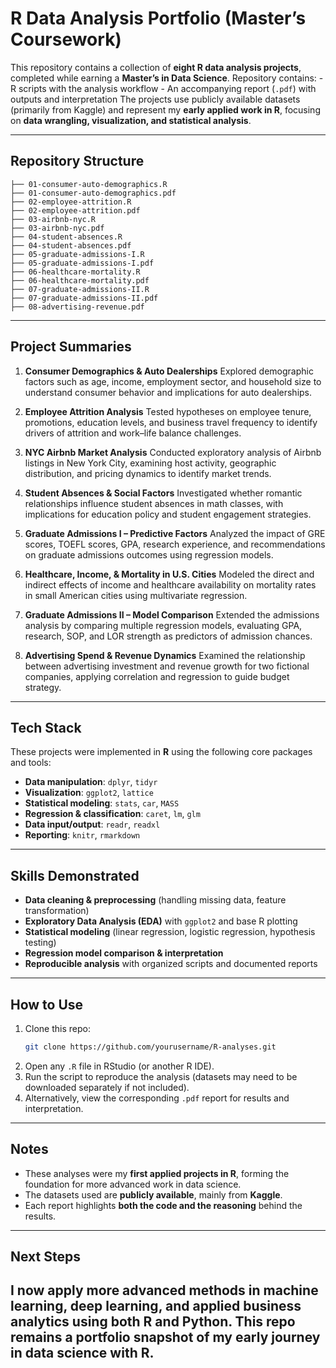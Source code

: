 # R Data Analysis Portfolio (Master’s Coursework)

This repository contains a collection of **eight R data analysis projects**, completed while earning a  **Master’s in Data Science**.
Repository contains:
     - R scripts with the analysis workflow
     - An accompanying report (`.pdf`) with outputs and interpretation
The projects use publicly available datasets (primarily from Kaggle) and represent my **early applied work in R**, focusing on **data wrangling, visualization, and statistical analysis**.

---
## Repository Structure
```
├── 01-consumer-auto-demographics.R
├── 01-consumer-auto-demographics.pdf
├── 02-employee-attrition.R
├── 02-employee-attrition.pdf
├── 03-airbnb-nyc.R
├── 03-airbnb-nyc.pdf
├── 04-student-absences.R
├── 04-student-absences.pdf
├── 05-graduate-admissions-I.R
├── 05-graduate-admissions-I.pdf
├── 06-healthcare-mortality.R
├── 06-healthcare-mortality.pdf
├── 07-graduate-admissions-II.R
├── 07-graduate-admissions-II.pdf
├── 08-advertising-revenue.pdf
```
---
## Project Summaries

1. **Consumer Demographics & Auto Dealerships**
   Explored demographic factors such as age, income, employment sector, and household size to understand consumer behavior and implications for auto dealerships.

2. **Employee Attrition Analysis**
   Tested hypotheses on employee tenure, promotions, education levels, and business travel frequency to identify drivers of attrition and work–life balance challenges.

3. **NYC Airbnb Market Analysis**
   Conducted exploratory analysis of Airbnb listings in New York City, examining host activity, geographic distribution, and pricing dynamics to identify market trends.

4. **Student Absences & Social Factors**
   Investigated whether romantic relationships influence student absences in math classes, with implications for education policy and student engagement strategies.

5. **Graduate Admissions I – Predictive Factors**
   Analyzed the impact of GRE scores, TOEFL scores, GPA, research experience, and recommendations on graduate admissions outcomes using regression models.

6. **Healthcare, Income, & Mortality in U.S. Cities**
   Modeled the direct and indirect effects of income and healthcare availability on mortality rates in small American cities using multivariate regression.

7. **Graduate Admissions II – Model Comparison**
   Extended the admissions analysis by comparing multiple regression models, evaluating GPA, research, SOP, and LOR strength as predictors of admission chances.

8. **Advertising Spend & Revenue Dynamics**
   Examined the relationship between advertising investment and revenue growth for two fictional companies, applying correlation and regression to guide budget strategy.

---
## Tech Stack

These projects were implemented in **R** using the following core packages and tools:

* **Data manipulation**: `dplyr`, `tidyr`
* **Visualization**: `ggplot2`, `lattice`
* **Statistical modeling**: `stats`, `car`, `MASS`
* **Regression & classification**: `caret`, `lm`, `glm`
* **Data input/output**: `readr`, `readxl`
* **Reporting**: `knitr`, `rmarkdown`

---
## Skills Demonstrated

* **Data cleaning & preprocessing** (handling missing data, feature transformation)
* **Exploratory Data Analysis (EDA)** with `ggplot2` and base R plotting
* **Statistical modeling** (linear regression, logistic regression, hypothesis testing)
* **Regression model comparison & interpretation**
* **Reproducible analysis** with organized scripts and documented reports

---
## How to Use

1. Clone this repo:
   ```bash
   git clone https://github.com/yourusername/R-analyses.git
   ```
2. Open any `.R` file in RStudio (or another R IDE).
3. Run the script to reproduce the analysis (datasets may need to be downloaded separately if not included).
4. Alternatively, view the corresponding `.pdf` report for results and interpretation.

---
## Notes
* These analyses were my **first applied projects in R**, forming the foundation for more advanced work in data science.
* The datasets used are **publicly available**, mainly from **Kaggle**.
* Each report highlights **both the code and the reasoning** behind the results.

---
## Next Steps

I now apply more advanced methods in **machine learning, deep learning, and applied business analytics** using both R and Python. This repo remains a portfolio snapshot of my **early journey in data science with R**.
---
